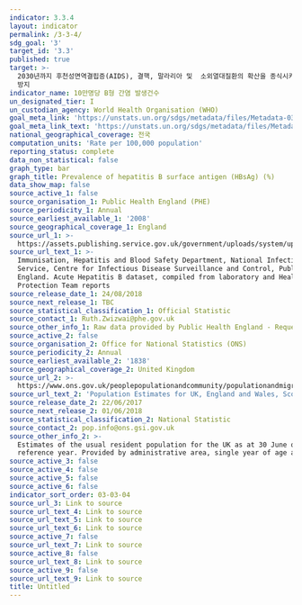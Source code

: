 ```yaml
---
indicator: 3.3.4
layout: indicator
permalink: /3-3-4/
sdg_goal: '3'
target_id: '3.3'
published: true
target: >-
  2030년까지 후천성면역결핍증(AIDS), 결핵, 말라리아 및  소외열대질환의 확산을 종식시키고, 간염, 수인성 질병 및 기타 전염성 질병
  방지
indicator_name: 10만명당 B형 간염 발생건수
un_designated_tier: I
un_custodian_agency: World Health Organisation (WHO)
goal_meta_link: 'https://unstats.un.org/sdgs/metadata/files/Metadata-03-03-04.pdf'
goal_meta_link_text: 'https://unstats.un.org/sdgs/metadata/files/Metadata-03-03-04.pdf'
national_geographical_coverage: 전국
computation_units: 'Rate per 100,000 population'
reporting_status: complete
data_non_statistical: false
graph_type: bar
graph_title: Prevalence of hepatitis B surface antigen (HBsAg) (%)
data_show_map: false
source_active_1: false
source_organisation_1: Public Health England (PHE)
source_periodicity_1: Annual
source_earliest_available_1: '2008'
source_geographical_coverage_1: England
source_url_1: >-
  https://assets.publishing.service.gov.uk/government/uploads/system/uploads/attachment_data/file/736145/hpr3118_hepB.pdf
source_url_text_1: >-
  Immunisation, Hepatitis and Blood Safety Department, National Infection
  Service, Centre for Infectious Disease Surveillance and Control, Public Health
  England. Acute Hepatitis B dataset, compiled from laboratory and Health
  Protection Team reports
source_release_date_1: 24/08/2018
source_next_release_1: TBC
source_statistical_classification_1: Official Statistic
source_contact_1: Ruth.Zwizwai@phe.gov.uk
source_other_info_1: Raw data provided by Public Health England - Requested from source report
source_active_2: false
source_organisation_2: Office for National Statistics (ONS)
source_periodicity_2: Annual
source_earliest_available_2: '1838'
source_geographical_coverage_2: United Kingdom
source_url_2: >-
  https://www.ons.gov.uk/peoplepopulationandcommunity/populationandmigration/populationestimates/datasets/populationestimatesforukenglandandwalesscotlandandnorthernireland
source_url_text_2: 'Population Estimates for UK, England and Wales, Scotland and Northern Ireland'
source_release_date_2: 22/06/2017
source_next_release_2: 01/06/2018
source_statistical_classification_2: National Statistic
source_contact_2: pop.info@ons.gsi.gov.uk
source_other_info_2: >-
  Estimates of the usual resident population for the UK as at 30 June of the
  reference year. Provided by administrative area, single year of age and sex
source_active_3: false
source_active_4: false
source_active_5: false
source_active_6: false
indicator_sort_order: 03-03-04
source_url_3: Link to source
source_url_text_4: Link to source
source_url_text_5: Link to source
source_url_text_6: Link to source
source_active_7: false
source_url_text_7: Link to source
source_active_8: false
source_url_text_8: Link to source
source_active_9: false
source_url_text_9: Link to source
title: Untitled
---
```

